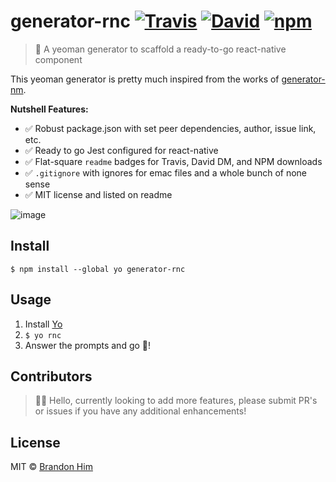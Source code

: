 # generator-rnc [![Travis](https://img.shields.io/travis/brh55/generator-rnc/master.svg?style=flat-square)](https://travis-ci.org/brh55/generator-rnc) [![David](https://img.shields.io/david/dev/brh55/generator-rnc.svg?style=flat-square)](https://david-dm.org/brh55/generator-rnc?type=dev) [![npm](https://img.shields.io/npm/dt/generator-rnc.svg?style=flat-square)](https://www.npmjs.com/package/generator-rnc)
> 🎩 A yeoman generator to scaffold a ready-to-go react-native component

This yeoman generator is pretty much inspired from the works of [generator-nm](https://github.com/sindresorhus/generator-nm).

**Nutshell Features:**
- ✅ Robust package.json with set peer dependencies, author, issue link, etc.
- ✅ Ready to go Jest configured for react-native
- ✅ Flat-square `readme` badges for Travis, David DM, and NPM downloads
- ✅ `.gitignore` with ignores for emac files and a whole bunch of none sense
- ✅ MIT license and listed on readme

![image](https://user-images.githubusercontent.com/6020066/28726323-717b913a-7386-11e7-8e47-625a1e731211.png)

## Install
`$ npm install --global yo generator-rnc`

## Usage
1. Install [Yo](http://yeoman.io/)
2. `$ yo rnc`
3. Answer the prompts and go 🚀!

## Contributors
> 👋🏽 Hello, currently looking to add more features, please submit PR's or issues if you have any additional enhancements!

## License
MIT © [Brandon Him](https://github.com/brh55/generator-rnc)
